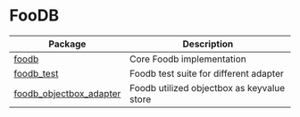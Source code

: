 # FooDB
| Package | Description |
|-|-|
| [foodb](foodb) | Core Foodb implementation |
| [foodb_test](foodb_test) | Foodb test suite for different adapter |
| [foodb_objectbox_adapter](foodb_objectbox_adapter) | Foodb utilized objectbox as keyvalue store |